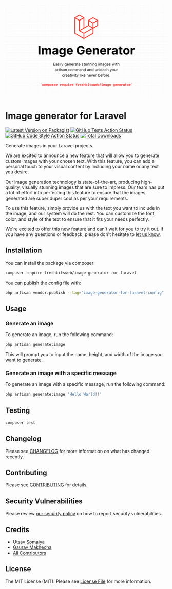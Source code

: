 ![header](./.github/resources/logo.png)

# Image generator for Laravel

[![Latest Version on Packagist](https://img.shields.io/packagist/v/freshbitsweb/image-generator-for-laravel.svg?style=flat-square)](https://packagist.org/packages/freshbitsweb/image-generator-for-laravel)
[![GitHub Tests Action Status](https://img.shields.io/github/actions/workflow/status/freshbitsweb/image-generator-for-laravel/run-tests.yml?branch=main&label=tests&style=flat-square)](https://github.com/freshbitsweb/image-generator-for-laravel/actions?query=workflow%3Arun-tests+branch%3Amain)
[![GitHub Code Style Action Status](https://img.shields.io/github/actions/workflow/status/freshbitsweb/image-generator-for-laravel/fix-php-code-style-issues.yml?branch=main&label=code%20style&style=flat-square)](https://github.com/freshbitsweb/image-generator-for-laravel/actions?query=workflow%3A"Fix+PHP+code+style+issues"+branch%3Amain)
[![Total Downloads](https://img.shields.io/packagist/dt/freshbitsweb/image-generator-for-laravel.svg?style=flat-square)](https://packagist.org/packages/freshbitsweb/image-generator-for-laravel)

Generate images in your Laravel projects.

<p>
    We are excited to announce a new feature that will allow you to generate custom images with your chosen text. With this feature, you can add a personal touch to your visual content by including your name or any text you desire.
</p>

Our image generation technology is state-of-the-art, producing high-quality, visually stunning images that are sure to impress. Our team has put a lot of effort into perfecting this feature to ensure that the images generated are super duper cool as per your requirements.

To use this feature, simply provide us with the text you want to include in the image, and our system will do the rest. You can customize the font, color, and style of the text to ensure that it fits your needs perfectly.

We're excited to offer this new feature and can't wait for you to try it out. If you have any questions or feedback, please don't hesitate to [let us know](mailto:info@freshbits.in).

## Installation

You can install the package via composer:

```bash
composer require freshbitsweb/image-generator-for-laravel
```

You can publish the config file with:

```bash
php artisan vendor:publish --tag="image-generator-for-laravel-config"
```

## Usage

### Generate an image
To generate an image, run the following command:
```bash
php artisan generate:image
```
This will prompt you to input the name, height, and width of the image you want to generate.

### Generate an image with a specific message
To generate an image with a specific message, run the following command:

```bash
php artisan generate:image 'Hello World!!'
```

## Testing

```bash
composer test
```

## Changelog

Please see [CHANGELOG](CHANGELOG.md) for more information on what has changed recently.

## Contributing

Please see [CONTRIBUTING](CONTRIBUTING.md) for details.

## Security Vulnerabilities

Please review [our security policy](../../security/policy) on how to report security vulnerabilities.

## Credits

- [Utsav Somaiya](https://github.com/utsavsomaiya)
- [Gaurav Makhecha](https://github.com/gauravmak)
- [All Contributors](../../contributors)

## License

The MIT License (MIT). Please see [License File](LICENSE.md) for more information.
